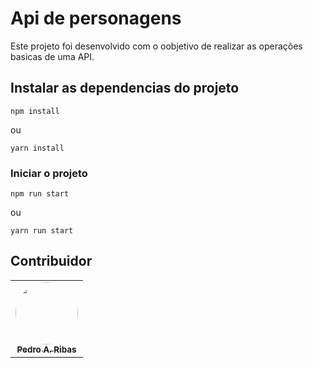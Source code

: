 # Api de personagens

Este projeto foi desenvolvido com o oobjetivo de realizar as operações basicas de uma API.


## Instalar as dependencias do projeto
```
npm install
```
ou 
```
yarn install
```

### Iniciar o projeto
```
npm run start
```
ou
```
yarn run start
```


## Contribuidor

<table>
  <tr>
    <td align="center"><a href="https://github.com/PedroAugustoRibas"><img src="https://avatars.githubusercontent.com/u/65193604?v=4" style="border-radius: 50%;" width="100px;" alt=""/><br/><sub><b>Pedro A. Ribas</b></sub></a></td>

  </tr>
</table>